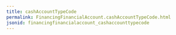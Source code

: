 ```yaml
---
title: cashAccountTypeCode
permalink: FinancingFinancialAccount.cashAccountTypeCode.html
jsonid: financingfinancialaccount_cashaccounttypecode
---
```

